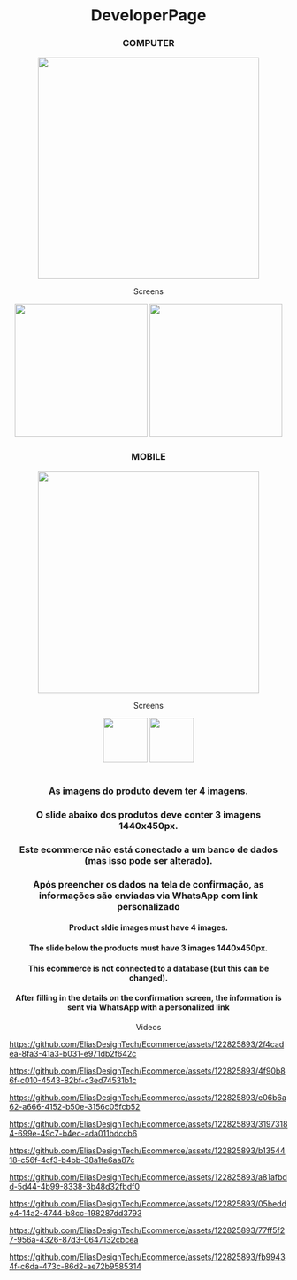 <div align="center">

# DeveloperPage

</div>

<div align="center">
  
### COMPUTER
<img width="400" src="https://github.com/EliasDesignTech/Ecommerce/assets/122825893/a66ae4f6-8971-48d0-8a85-9c60036edc82" />
</div>

<div align="center">
  <p>Screens</p>
<img width="240" src="https://github.com/EliasDesignTech/Ecommerce/assets/122825893/74fff7b9-171d-451c-8dd7-ddd06b8dda0f" />
<img width="240" src="https://github.com/EliasDesignTech/Ecommerce/assets/122825893/45592d57-f4a6-4f4c-b6f5-b19401db7785" />
</div>

<div align="center">
  
### MOBILE
<img align="center" width="400" src="https://github.com/EliasDesignTech/Ecommerce/assets/122825893/380805d1-5673-4b51-8f6b-7b7d45892e11" />
</div>

<div align="center">
  <p>Screens</p>
<img width="80" src="https://github.com/EliasDesignTech/Ecommerce/assets/122825893/d706a211-684b-4b10-b866-463974b17688" />
<img width="80" src="https://github.com/EliasDesignTech/Ecommerce/assets/122825893/7666d65e-494f-49ce-934c-df2058fe517f" />
</div>

#

<div align="center">

### As imagens do produto devem ter 4 imagens.

### O slide abaixo dos produtos deve conter 3 imagens 1440x450px.

### Este ecommerce não está conectado a um banco de dados (mas isso pode ser alterado).

### Após preencher os dados na tela de confirmação, as informações são enviadas via WhatsApp com link personalizado

#### Product sldie images must have 4 images.

#### The slide below the products must have 3 images 1440x450px.

#### This ecommerce is not connected to a database (but this can be changed).

#### After filling in the details on the confirmation screen, the information is sent via WhatsApp with a personalized link

</div>

<div align="center">
  
<p>Videos</p>

</div>

https://github.com/EliasDesignTech/Ecommerce/assets/122825893/2f4cadea-8fa3-41a3-b031-e971db2f642c

https://github.com/EliasDesignTech/Ecommerce/assets/122825893/4f90b86f-c010-4543-82bf-c3ed74531b1c

https://github.com/EliasDesignTech/Ecommerce/assets/122825893/e06b6a62-a666-4152-b50e-3156c05fcb52

https://github.com/EliasDesignTech/Ecommerce/assets/122825893/31973184-699e-49c7-b4ec-ada011bdccb6

https://github.com/EliasDesignTech/Ecommerce/assets/122825893/b1354418-c56f-4cf3-b4bb-38a1fe6aa87c

https://github.com/EliasDesignTech/Ecommerce/assets/122825893/a81afbdd-5d44-4b99-8338-3b48d32fbdf0

https://github.com/EliasDesignTech/Ecommerce/assets/122825893/05bedde4-14a2-4744-b8cc-198287dd3793

https://github.com/EliasDesignTech/Ecommerce/assets/122825893/77ff5f27-956a-4326-87d3-0647132cbcea

https://github.com/EliasDesignTech/Ecommerce/assets/122825893/fb99434f-c6da-473c-86d2-ae72b9585314

